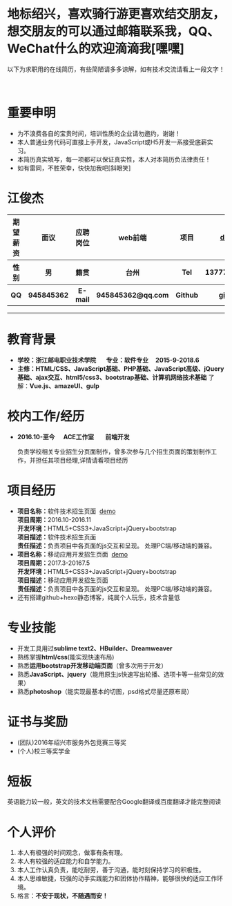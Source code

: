 <h1>地标绍兴，喜欢骑行游更喜欢结交朋友，想交朋友的可以通过邮箱联系我，QQ、WeChat什么的欢迎滴滴我[嘿嘿]</h1>
<p>以下为求职用的在线简历，有些简陋请多多谅解，如有技术交流请看上一段文字！</p></br>
<h1>重要申明</h1>
<ul>
<li>为不浪费各自的宝贵时间，培训性质的企业请勿邀约，谢谢！</li>
<li>本人普通业务代码可直接上手开发，JavaScript或H5开发一系接受底薪实习。</li>
<li>本简历真实填写，每一项都可以保证真实性，本人对本简历负法律责任！</li>
<li>如有雷同，不胜荣幸，快快加我吧[斜眼笑]</li>
</ul>
<h1>江俊杰</h1>
<table>
<thead>
<tr>
<th align="center"><strong>期望薪资</strong></th>
<th align="center">面议</th>
<th align="center"><strong>应聘岗位</strong></th>
<th align="center">web前端</th>
<th align="center"><strong>项目</strong></th>
<th align="center"><a href="//hyyqcweb.github.io/">demo</a></th>
</tr>
</thead>
<tbody>
<tr>
<th align="center"><strong>性别</strong></th>
				<th align="center">男</th>
				<th align="center"><strong>籍贯</strong></th>
				<th align="center">台州</th>
				<th align="center">Tel</th>
				<th align="center">1377768****</th>
			</tr>
			<tr>
				<th align="center"><strong>QQ</strong></th>
				<th align="center">945845362</th>
				<th align="center"><strong>E-mail</strong></th>
				<th align="center">945845362@qq.com</th>
				<th align="center">Github</th>
				<th align="center"><a href="//github.com/hyyqcweb">github</a></th>
</tr>
</tbody>
</table>
<hr />
<h1>教育背景</h1>
<ul id="list">
<li><strong>学校：浙江邮电职业技术学院        专业：软件专业      2015-9-2018.6</strong></li>
<li><strong>主修：HTML/CSS、JavaScript基础、PHP基础、JavaScript高级、jQuery基础、ajax交互、html5/css3、bootstrap基础、计算机网络技术基础</strong>    了解：<strong>Vue.js、amazeUI、gulp</strong></li>
</ul>
<h1>校内工作/经历</h1>
<ul>
<li>
<strong>2016.10-至今       ACE工作室        前端开发</strong><br>
<p>负责学校相关专业招生分页面制作，曾多次参与几个招生页面的策划制作工作，并担任其项目经理,详情请看项目经历</p>
</li>
</ul>
<h1>项目经历</h1>
<ul>
<li>
<strong>项目名称：</strong>软件技术招生页面 &nbsp;<a href="//hyyqcweb.github.io/soft/">demo</a><br>
<strong>项目周期：</strong>2016.10-2016.11<br>
<strong>开发环境：</strong>HTML5+CSS3+JavaScript+jQuery+bootstrap<br>
<strong>项目描述：</strong>软件技术招生页面<br>
<strong>责任描述：</strong>负责项目中各页面的js交互和呈现。
		 处理PC端/移动端的兼容。
</li>
<li>
<strong>项目名称：</strong>移动应用开发招生页面 &nbsp;<a href="//hyyqcweb.github.io/MoveSoft/Move_Soft/index.html">demo</a> <br>
<strong>项目周期：</strong>2017.3-20167.5<br>
<strong>开发环境：</strong>HTML5+CSS3+JavaScript+jQuery+bootstrap<br>
<strong>项目描述：</strong>移动应用开发招生页面<br>
<strong>责任描述：</strong>负责项目中各页面的js交互和呈现。
		 处理PC端/移动端的兼容。
</li>
<li>还有搭建github+hexo静态博客，纯属个人玩乐，技术含量低</li>
</ul>
<h1>专业技能</h1>
<ul>
<li>开发工具用过<strong>sublime text2、HBuilder、Dreamweaver</strong></li>
<li>熟练掌握<strong>html/css</strong>(能实现快速布局)</li>
<li>熟悉<strong>运用bootstrap开发移动端页面</strong>（曾多次用于开发）</li>
<li>熟悉<strong>JavaScript、jquery</strong>（能用原生js快速写出轮播、选项卡等一些常见的效果）</li>
<li>熟悉<strong>photoshop</strong>（能实现最基本的切图，psd格式尽量还原布局）</ul>
<h1>证书与奖励</h1>
<ul>
<li>(团队)2016年绍兴市服务外包竞赛三等奖</li>
<li>(个人)校三等奖学金</ul>
<h1>短板</h1>
<p>英语能力较一般，英文的技术文档需要配合Google翻译或百度翻译才能完整阅读</p>
<h1>个人评价</h1>
<ol>
<li>本人有极强的时间观念，做事有条有理。</li>
<li>本人有较强的适应能力和自学能力。</li>
<li>本人工作认真负责，能吃耐劳，善于沟通，能时刻保持学习的积极性。</li>
<li>本人思维敏捷，较强的动手实践能力和团体协作精神，能够很快的适应工作环境。</li>
<li>格言：<strong>不安于现状，不随遇而安！</strong>
</ol>








